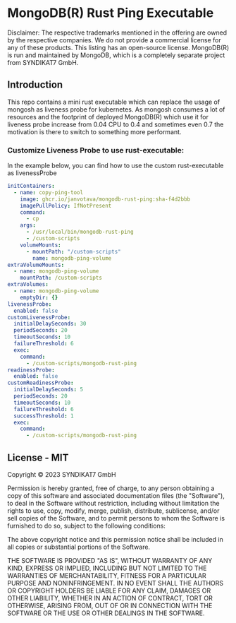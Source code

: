 <!--- app-name: mongodb-rust-ping&reg; -->

# MongoDB(R) Rust Ping Executable

Disclaimer: The respective trademarks mentioned in the offering are owned by the respective companies. We do not provide a commercial license for any of these products. This listing has an open-source license. MongoDB(R) is run and maintained by MongoDB, which is a completely separate project from SYNDIKAT7 GmbH.

## Introduction

This repo contains a mini rust executable which can replace the usage of mongosh as liveness probe for kubernetes.
As mongosh consumes a lot of resources and the footprint of deployed MongoDB(R) which use it for liveness probe
increase from 0.04 CPU to 0.4 and sometimes even 0.7 the motivation is there to switch to something more performant.  

### Customize Liveness Probe to use rust-executable:

In the example below, you can find how to use the custom rust-executable as livenessProbe

```yaml
initContainers:
  - name: copy-ping-tool
    image: ghcr.io/janvotava/mongodb-rust-ping:sha-f4d2bbb
    imagePullPolicy: IfNotPresent
    command:
      - cp
    args:
      - /usr/local/bin/mongodb-rust-ping
      - /custom-scripts
    volumeMounts:
      - mountPath: "/custom-scripts"
        name: mongodb-ping-volume
extraVolumeMounts:
  - name: mongodb-ping-volume
    mountPath: /custom-scripts
extraVolumes:
  - name: mongodb-ping-volume
    emptyDir: {}
livenessProbe:
  enabled: false
customLivenessProbe:
  initialDelaySeconds: 30
  periodSeconds: 20
  timeoutSeconds: 10
  failureThreshold: 6
  exec:
    command:
      - /custom-scripts/mongodb-rust-ping
readinessProbe:
  enabled: false
customReadinessProbe:
  initialDelaySeconds: 5
  periodSeconds: 20
  timeoutSeconds: 10
  failureThreshold: 6
  successThreshold: 1
  exec:
    command:
      - /custom-scripts/mongodb-rust-ping
```

## License - MIT

Copyright &copy; 2023 SYNDIKAT7 GmbH

Permission is hereby granted, free of charge, to any person obtaining
a copy of this software and associated documentation files (the
"Software"), to deal in the Software without restriction, including
without limitation the rights to use, copy, modify, merge, publish,
distribute, sublicense, and/or sell copies of the Software, and to
permit persons to whom the Software is furnished to do so, subject to
the following conditions:

The above copyright notice and this permission notice shall be
included in all copies or substantial portions of the Software.

THE SOFTWARE IS PROVIDED "AS IS", WITHOUT WARRANTY OF ANY KIND,
EXPRESS OR IMPLIED, INCLUDING BUT NOT LIMITED TO THE WARRANTIES OF
MERCHANTABILITY, FITNESS FOR A PARTICULAR PURPOSE AND
NONINFRINGEMENT. IN NO EVENT SHALL THE AUTHORS OR COPYRIGHT HOLDERS BE
LIABLE FOR ANY CLAIM, DAMAGES OR OTHER LIABILITY, WHETHER IN AN ACTION
OF CONTRACT, TORT OR OTHERWISE, ARISING FROM, OUT OF OR IN CONNECTION
WITH THE SOFTWARE OR THE USE OR OTHER DEALINGS IN THE SOFTWARE.
